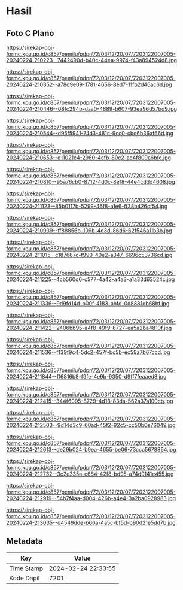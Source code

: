 # Hasil

## Foto C Plano

https://sirekap-obj-formc.kpu.go.id/c857/pemilu/pdpr/72/03/12/20/07/7203122007005-20240224-210223--7442490d-b40c-44ea-9974-f43a894524d8.jpg

https://sirekap-obj-formc.kpu.go.id/c857/pemilu/pdpr/72/03/12/20/07/7203122007005-20240224-210352--a78d9e09-1781-4656-8ed7-11fb2d46ac6d.jpg

https://sirekap-obj-formc.kpu.go.id/c857/pemilu/pdpr/72/03/12/20/07/7203122007005-20240224-210446--08fc294b-daa0-4889-b607-93ea96d57bd9.jpg

https://sirekap-obj-formc.kpu.go.id/c857/pemilu/pdpr/72/03/12/20/07/7203122007005-20240224-210544--d95f5941-74d3-481c-9cc0-cbd6b36af66d.jpg

https://sirekap-obj-formc.kpu.go.id/c857/pemilu/pdpr/72/03/12/20/07/7203122007005-20240224-210653--d11021c4-2980-4cfb-80c2-ac4f809a6bfc.jpg

https://sirekap-obj-formc.kpu.go.id/c857/pemilu/pdpr/72/03/12/20/07/7203122007005-20240224-210810--95a76cb0-8712-4d0c-8ef8-44e4cddd4608.jpg

https://sirekap-obj-formc.kpu.go.id/c857/pemilu/pdpr/72/03/12/20/07/7203122007005-20240224-211123--85b0117b-5299-46f8-a1e6-ff38b426cf54.jpg

https://sirekap-obj-formc.kpu.go.id/c857/pemilu/pdpr/72/03/12/20/07/7203122007005-20240224-210939--ff88856b-109b-4d3d-86d6-62f546a11b3b.jpg

https://sirekap-obj-formc.kpu.go.id/c857/pemilu/pdpr/72/03/12/20/07/7203122007005-20240224-211015--c187687c-f990-40e2-a347-6696c53736cd.jpg

https://sirekap-obj-formc.kpu.go.id/c857/pemilu/pdpr/72/03/12/20/07/7203122007005-20240224-211225--4cb560d6-c577-4a42-a4a3-a1a33d63524c.jpg

https://sirekap-obj-formc.kpu.go.id/c857/pemilu/pdpr/72/03/12/20/07/7203122007005-20240224-211336--9d9fd14d-b00f-4183-abfd-0d8881db68bf.jpg

https://sirekap-obj-formc.kpu.go.id/c857/pemilu/pdpr/72/03/12/20/07/7203122007005-20240224-211422--2406bb95-a4f8-49f9-8727-ea5a2ba4810f.jpg

https://sirekap-obj-formc.kpu.go.id/c857/pemilu/pdpr/72/03/12/20/07/7203122007005-20240224-211536--f139f9c4-5dc2-457f-bc5b-ec59a7b67ccd.jpg

https://sirekap-obj-formc.kpu.go.id/c857/pemilu/pdpr/72/03/12/20/07/7203122007005-20240224-211844--ff6816b8-f9fe-4e9b-9350-d9ff7feaaed8.jpg

https://sirekap-obj-formc.kpu.go.id/c857/pemilu/pdpr/72/03/12/20/07/7203122007005-20240224-212415--344f6095-8729-4d18-83da-562a37a100cb.jpg

https://sirekap-obj-formc.kpu.go.id/c857/pemilu/pdpr/72/03/12/20/07/7203122007005-20240224-212503--9d14d3c9-60ad-45f2-92c5-cc50b0e76049.jpg

https://sirekap-obj-formc.kpu.go.id/c857/pemilu/pdpr/72/03/12/20/07/7203122007005-20240224-212613--de29b024-b9ea-4655-be06-73cca5678864.jpg

https://sirekap-obj-formc.kpu.go.id/c857/pemilu/pdpr/72/03/12/20/07/7203122007005-20240224-212732--3c2e335a-c684-42f8-bd95-a74d9141e455.jpg

https://sirekap-obj-formc.kpu.go.id/c857/pemilu/pdpr/72/03/12/20/07/7203122007005-20240224-212919--54b7f4aa-d004-426b-a4e4-3a2ba0928983.jpg

https://sirekap-obj-formc.kpu.go.id/c857/pemilu/pdpr/72/03/12/20/07/7203122007005-20240224-213035--d4549dde-b66a-4a5c-bf5d-b90d21e5dd7b.jpg


## Metadata

| Key        | Value               |
| ---------- | ------------------- |
| Time Stamp | 2024-02-24 22:33:55 |
| Kode Dapil | 7201                |



